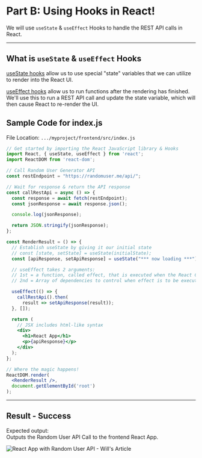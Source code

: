 # Part B: Using Hooks in React!

We will use `useState` & `useEffect` Hooks to handle the REST API calls in React.

---

## What is `useState` & `useEffect` Hooks

[useState hooks](https://reactjs.org/docs/hooks-state.html) allow us to use special "state" variables that we can utilize to render into the React UI.

[useEffect hooks](https://reactjs.org/docs/hooks-effect.html) allow us to run functions after the rendering has finished. We'll use this to run a REST API call and update the state variable, which will then cause React to re-render the UI.

## Sample Code for index.js

File Location: `.../myproject/frontend/src/index.js`

```jsx
// Get started by importing the React JavaScript library & Hooks
import React, { useState, useEffect } from 'react';
import ReactDOM from 'react-dom';

// Call Random User Generator API
const restEndpoint = "https://randomuser.me/api/";

// Wait for response & return the API response
const callRestApi = async () => {
  const response = await fetch(restEndpoint);
  const jsonResponse = await response.json();

  console.log(jsonResponse);

  return JSON.stringify(jsonResponse);
};

const RenderResult = () => {
  // Establish useState by giving it our initial state
  // const [state, setState] = useState(initialState);
  const [apiResponse, setApiResponse] = useState("*** now loading ***");

  // useEffect takes 2 arguments:
  // 1st = a function, called effect, that is executed when the React Component is rendered
  // 2nd = Array of dependencies to control when effect is to be executed after mounting the component; Empty array = only invoke effect once

  useEffect(() => {
    callRestApi().then(
      result => setApiResponse(result));
  }, []);

  return (
    // JSX includes html-like syntax
    <div>
      <h1>React App</h1>
      <p>{apiResponse}</p>
    </div>
  );
};

// Where the magic happens!
ReactDOM.render(
  <RenderResult />,
  document.getElementById('root')
);
```

---

## Result - Success

Expected output:  
Outputs the Random User API Call to the frontend React App.

![React App with Random User API - Will's Article](https://res.cloudinary.com/practicaldev/image/fetch/s--gLC8WZiw--/c_limit%2Cf_auto%2Cfl_progressive%2Cq_66%2Cw_880/https://dev-to-uploads.s3.amazonaws.com/uploads/articles/s4hy00cysrqc0a8n2jkf.gif)
